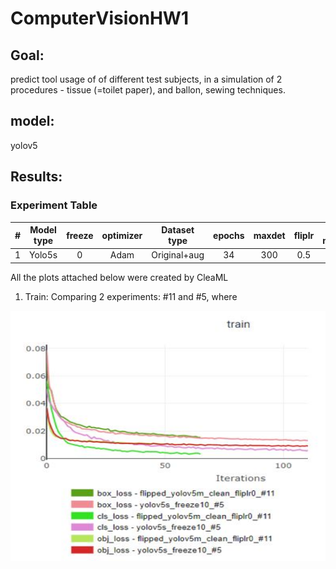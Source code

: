 # ComputerVisionHW1 

## Goal:
predict tool usage of of different test subjects, in a simulation of 2 procedures - tissue (=toilet paper), and ballon, sewing techniques.  

## model:
yolov5

## Results:
### Experiment Table

| # | Model type   | freeze    |  optimizer | Dataset type | epochs | maxdet | fliplr | Best mAP0.5 | Best precision | Best recall |
| :---: | :---:     | :---:     |  :---:     | :---:       | :---:   | :---: | :---:   | :---:       | :---:         |  :---:      |
| 1 | Yolo5s        | 0         |  Adam    | Original+aug | 34       | 300   | 0.5     | 0.201       | 0.6750        | 0.418       |


All the plots attached below were created by CleaML
1. Train:
Comparing 2 experiments: #11 and #5, where 
<img src="https://github.com/ilanit1997/ComputerVisionHW1/blob/master/results%20-%20plots/%2311%20VS%20%23%205%20-train%20loss.JPG" width="700" height="400">



